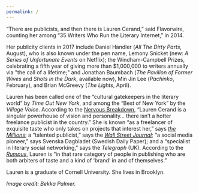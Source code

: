 ```yaml
---
permalink: /
---
```



“There are publicists, and then there is Lauren Cerand,” said Flavorwire, counting her among “35 Writers Who Run the Literary Internet,” in 2014.

Her publicity clients in 2017 include Daniel Handler (*All The Dirty Parts*, August), who is also known under the pen name, Lemony Snicket (new:&nbsp;*A Series of Unfortunate Events*&nbsp;on Netflix); the Windham-Campbell Prizes, celebrating a fifth year of giving more than $1,000,000 to writers annually via "the call of a lifetime;" and Jonathan Baumbach (*The Pavilion of Former Wives*&nbsp;and&nbsp;*Shots in the Dark*, available now), Min Jin Lee (*Pachinko*, February), and Brian McGreevy (*The Lights*, April).&nbsp;

Lauren has been called one of the “cultural gatekeepers in the literary world” by *Time Out New York*, and among the “Best of New York” by the *Village Voice*. According to the [Nervous Breakdown](http://www.thenervousbreakdown.com/gfrangello/2011/05/new-directions-in-publishing-public-relations-representative-lauren-cerand/), “Lauren Cerand is a singular powerhouse of vision and personality… there isn’t a hotter freelance publicist in the country.” She is known “as a freelancer of exquisite taste who only takes on projects that interest her,” says *[the Millions](http://www.themillions.com/2012/04/adventures-in-self-publishing-dallas-hudgens-wake-up-were-here.html)*; a “talented publicist,” says the *[Wall Street Journal](http://www.wsj.com/articles/how-preparation-for-the-next-life-became-a-big-hit-for-tyrant-1421351378?tesla=y)*; “a social media pioneer,” says Svenska Dagbladet (Swedish Daily Paper); and a “specialist in literary social networking,” says the *Telegraph* (UK). According to the *[Rumpus](http://therumpus.net/2012/05/lit-link-round-up-16/)*, Lauren is “in that rare category of people in publishing who are both arbiters of taste and a kind of ‘brand’ in and of themselves.”

Lauren is a graduate of Cornell University. She lives in Brooklyn.

*Image credit: Bekka Palmer.*
